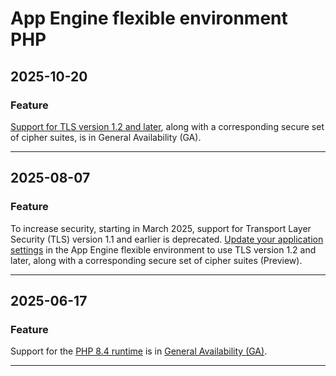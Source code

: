 # App Engine flexible environment PHP

## 2025-10-20

### Feature

[Support for TLS version 1.2 and later](https://docs.cloud.google.com/appengine/docs/flexible/secure-minimum-tls),
along with a corresponding secure set of cipher suites, is in General Availability (GA).

---
## 2025-08-07

### Feature

To increase security, starting in March 2025, support for Transport Layer Security (TLS) version 1.1 and earlier is deprecated. [Update your application settings](https://cloud.google.com/appengine/docs/flexible/secure-minimum-tls) in the App Engine flexible environment to use TLS version 1.2 and later, along with a corresponding secure set of cipher suites (Preview).

---
## 2025-06-17

### Feature

Support for the [PHP 8.4 runtime](https://cloud.google.com/appengine/docs/flexible/php/runtime) is in [General Availability (GA)](https://cloud.google.com/products/#product-launch-stages).

---
